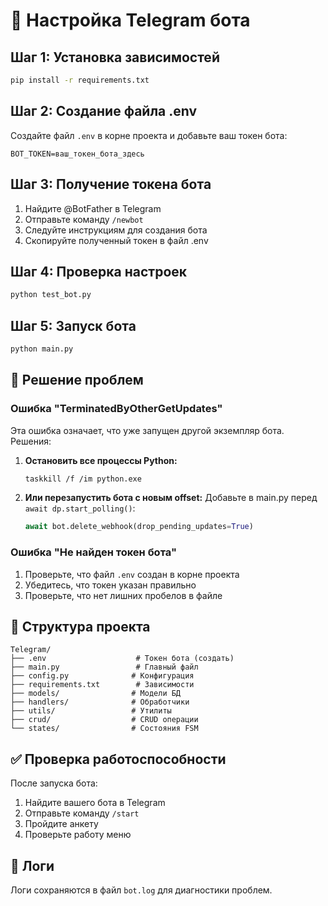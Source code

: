 # 🚀 Настройка Telegram бота

## Шаг 1: Установка зависимостей
```bash
pip install -r requirements.txt
```

## Шаг 2: Создание файла .env
Создайте файл `.env` в корне проекта и добавьте ваш токен бота:

```
BOT_TOKEN=ваш_токен_бота_здесь
```

## Шаг 3: Получение токена бота
1. Найдите @BotFather в Telegram
2. Отправьте команду `/newbot`
3. Следуйте инструкциям для создания бота
4. Скопируйте полученный токен в файл .env

## Шаг 4: Проверка настроек
```bash
python test_bot.py
```

## Шаг 5: Запуск бота
```bash
python main.py
```

## 🔧 Решение проблем

### Ошибка "TerminatedByOtherGetUpdates"
Эта ошибка означает, что уже запущен другой экземпляр бота. Решения:

1. **Остановить все процессы Python:**
   ```bash
   taskkill /f /im python.exe
   ```

2. **Или перезапустить бота с новым offset:**
   Добавьте в main.py перед `await dp.start_polling()`:
   ```python
   await bot.delete_webhook(drop_pending_updates=True)
   ```

### Ошибка "Не найден токен бота"
1. Проверьте, что файл `.env` создан в корне проекта
2. Убедитесь, что токен указан правильно
3. Проверьте, что нет лишних пробелов в файле

## 📁 Структура проекта
```
Telegram/
├── .env                    # Токен бота (создать)
├── main.py                 # Главный файл
├── config.py              # Конфигурация
├── requirements.txt        # Зависимости
├── models/                # Модели БД
├── handlers/              # Обработчики
├── utils/                 # Утилиты
├── crud/                  # CRUD операции
└── states/                # Состояния FSM
```

## ✅ Проверка работоспособности
После запуска бота:
1. Найдите вашего бота в Telegram
2. Отправьте команду `/start`
3. Пройдите анкету
4. Проверьте работу меню

## 🐛 Логи
Логи сохраняются в файл `bot.log` для диагностики проблем. 